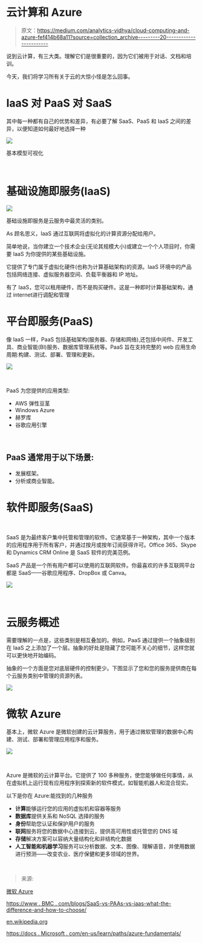 # 云计算和 Azure

> 原文：<https://medium.com/analytics-vidhya/cloud-computing-and-azure-fef414b68a11?source=collection_archive---------20----------------------->

说到云计算，有三大类。理解它们是很重要的，因为它们被用于对话、文档和培训。

今天，我们将学习所有关于云的大惊小怪是怎么回事。

# IaaS 对 PaaS 对 SaaS

其中每一种都有自己的优势和差异，有必要了解 SaaS、PaaS 和 IaaS 之间的差异，以便知道如何最好地选择一种

![](img/781a5a8e35ade428efa55a257b44a4fc.png)

基本模型可视化

‌

# 基础设施即服务(IaaS)

![](img/d2b15318899a5102efa63a1f09c12c53.png)

基础设施即服务是云服务中最灵活的类别。

‌As 顾名思义，IaaS 通过互联网将虚拟化的计算资源分配给用户。

简单地说，当你建立一个技术企业(无论其规模大小)或建立一个个人项目时，你需要 IaaS 为你提供的某些基础设施。

它提供了专门属于虚拟化硬件(也称为计算基础架构)的资源。IaaS 环境中的产品包括网络连接、虚拟服务器空间、负载平衡器和 IP 地址。‌

有了 IaaS，您可以租用硬件，而不是购买硬件。这是一种即时计算基础架构，通过 internet‌进行调配和管理

# 平台即服务(PaaS)

像 IaaS 一样，PaaS 包括基础架构(服务器、存储和网络),还包括中间件、开发工具、商业智能(BI)服务、数据库管理系统等。PaaS 旨在支持完整的 web 应用生命周期:构建、测试、部署、管理和更新。

![](img/a81ac83ccd8f31fa1a7c61f9290275d7.png)

‌

PaaS 为您提供的应用类型:

*   AWS 弹性豆茎
*   Windows Azure
*   赫罗库
*   谷歌应用引擎

‌

## PaaS 通常用于以下场景:

*   发展框架。
*   分析或商业智能。

# 软件即服务(SaaS)

‌

SaaS 是为最终客户集中托管和管理的软件。它通常基于一种架构，其中一个版本的应用程序用于所有客户，并通过按月或按年订阅获得许可。Office 365、Skype 和 Dynamics CRM Online 是 SaaS 软件的完美范例。

SaaS 产品是一个所有用户都可以使用的互联网软件。你最喜欢的许多互联网平台都是 SaaS——谷歌应用程序、DropBox 或 Canva。

![](img/c3db64e1f057364cc8a70ff054bc569d.png)

‌

# 云服务概述

需要理解的一点是，这些类别是相互叠加的。例如，PaaS 通过提供一个抽象级别在 IaaS 之上添加了一个层。抽象的好处是隐藏了您可能不关心的细节，这样您就可以更快地开始编码。

抽象的一个方面是您对底层硬件的控制更少。下图显示了您和您的服务提供商在每个云服务类别中管理的资源列表。

![](img/d1b2b69920dd64da1a0d7082e83deccb.png)

# 微软 Azure

基本上，微软 Azure 是微软创建的云计算服务，用于通过微软管理的数据中心构建、测试、部署和管理应用程序和服务。

![](img/81b9a25097d86e4db44e02ce6ebc6b6e.png)

‌

Azure 是微软的云计算平台。它提供了 100 多种服务，使您能够做任何事情，从在虚拟机上运行现有应用程序到探索新的软件模式，如智能机器人和混合现实。‌

以下是你在 Azure:‌能找到的几种服务

*   **计算**能够运行您的应用的虚拟机和容器等服务
*   **数据库**提供关系和 NoSQL 选择的服务
*   **身份**帮助您认证和保护用户的服务
*   **联网**服务将您的数据中心连接到云，提供高可用性或托管您的 DNS 域
*   **存储**解决方案可以容纳大量结构化和非结构化数据
*   **人工智能和机器学习**服务可以分析数据、文本、图像、理解语音，并使用数据进行预测——改变农业、医疗保健和更多领域的世界。

‌

> 来源:

[微软 Azure](https://en.wikipedia.org/wiki/Microsoft_Azure)

[https://www . BMC . com/blogs/SaaS-vs-PAAs-vs-iaas-what-the-difference-and-how-to-choose/](https://www.bmc.com/blogs/saas-vs-paas-vs-iaas-whats-the-difference-and-how-to-choose/)

[en.wikipedia.org](https://en.wikipedia.org/wiki/Microsoft_Azure)

[https://docs . Microsoft . com/en-us/learn/paths/azure-fundamentals/](https://docs.microsoft.com/en-us/learn/paths/azure-fundamentals/)
